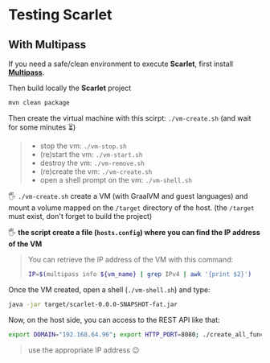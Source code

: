 # Testing Scarlet

## With Multipass

If you need a safe/clean environment to execute **Scarlet**, first install [**Multipass**](https://multipass.run/).

Then build locally the **Scarlet** project

```bash
mvn clean package
```

Then create the virtual machine with this scirpt: `./vm-create.sh` (and wait for some minutes ⏳)

> - stop the vm: `./vm-stop.sh`
> - (re)start the vm: `./vm-start.sh`
> - destroy the vm: `./vm-remove.sh`
> - (re)create the vm: `./vm-create.sh`
> - open a shell prompt on the vm: `./vm-shell.sh`

🖐️ `./vm-create.sh` create a VM (with GraalVM and guest languages) and mount a volume mapped on the `/target` directory of the host. (the `/target` must exist, don't forget to build the project)

🖐️ **the script create a file (`hosts.config`) where you can find the IP address of the VM**

> You can retrieve the IP address of the VM with this command:
> ```bash
> IP=$(multipass info ${vm_name} | grep IPv4 | awk '{print $2}')
> ```

Once the VM created, open a shell (`./vm-shell.sh`) and type:

```bash
java -jar target/scarlet-0.0.0-SNAPSHOT-fat.jar
```

Now, on the host side, you can access to the REST API like that:

```bash
export DOMAIN="192.168.64.96"; export HTTP_PORT=8080; ./create_all_functions.sh
```

> use the appropriate IP address 😉
